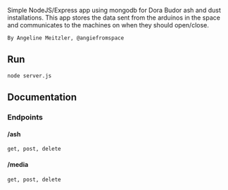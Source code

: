 Simple NodeJS/Express app using mongodb for Dora Budor ash and dust installations. This app stores the data sent from the arduinos in the space and communicates to the machines on when they should open/close.

	By Angeline Meitzler, @angiefromspace

## Run

    node server.js

## Documentation

### Endpoints

#### /ash

    get, post, delete

#### /media

    get, post, delete